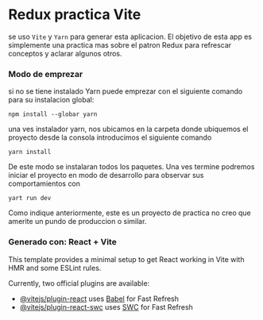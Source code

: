 # Redux practica Vite

se uso `Vite` y `Yarn` para generar esta aplicacion. El objetivo de esta app es simplemente una practica mas sobre el patron Redux para refrescar conceptos y aclarar algunos otros.

### Modo de emprezar

si no se tiene instalado Yarn puede emprezar con el siguiente comando para su instalacion global:

```
npm install --globar yarn
```

una ves instalador yarn, nos ubicamos en la carpeta donde ubiquemos el proyecto desde la consola introducimos el siguiente comando

```
yarn install
```
De este modo se instalaran todos los paquetes. Una ves termine podremos iniciar el proyecto en modo de desarrollo para observar sus comportamientos con 

```
yart run dev
```
Como indique anteriormente, este es un proyecto de practica no creo que amerite un pundo de produccion o similar.



### Generado con: React + Vite

This template provides a minimal setup to get React working in Vite with HMR and some ESLint rules.

Currently, two official plugins are available:

- [@vitejs/plugin-react](https://github.com/vitejs/vite-plugin-react/blob/main/packages/plugin-react/README.md) uses [Babel](https://babeljs.io/) for Fast Refresh
- [@vitejs/plugin-react-swc](https://github.com/vitejs/vite-plugin-react-swc) uses [SWC](https://swc.rs/) for Fast Refresh
